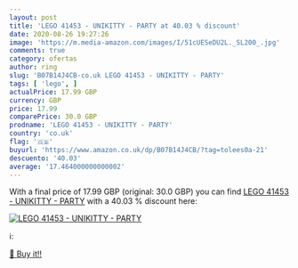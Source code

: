```yaml
---
layout: post
title: 'LEGO 41453 - UNIKITTY - PARTY at 40.03 % discount'
date: 2020-08-26 19:27:26
image: 'https://m.media-amazon.com/images/I/51cUESeDU2L._SL200_.jpg'
comments: true
category: ofertas
author: ring
slug: 'B07B14J4CB-co.uk LEGO 41453 - UNIKITTY - PARTY'
tags: [ 'lego', ]
actualPrice: 17.99 GBP
currency: GBP
price: 17.99
comparePrice: 30.0 GBP
prodname: 'LEGO 41453 - UNIKITTY - PARTY'
country: 'co.uk'
flag: '🇬🇧'
buyurl: 'https://www.amazon.co.uk/dp/B07B14J4CB/?tag=tolees0a-21'
descuento: '40.03'
average: '17.464000000000002'
---
```


With a final price of 17.99 GBP (original: 30.0 GBP) you can find [LEGO 41453 - UNIKITTY - PARTY](https://www.amazon.co.uk/dp/B07B14J4CB/?tag=tolees0a-21) with a  40.03 % discount here:

[![LEGO 41453 - UNIKITTY - PARTY](https://m.media-amazon.com/images/I/51cUESeDU2L._SL200_.jpg)](https://www.amazon.co.uk/dp/B07B14J4CB/?tag=tolees0a-21)

ℹ️:


[🛒 Buy it!!](https://www.amazon.co.uk/dp/B07B14J4CB/?tag=tolees0a-21)

